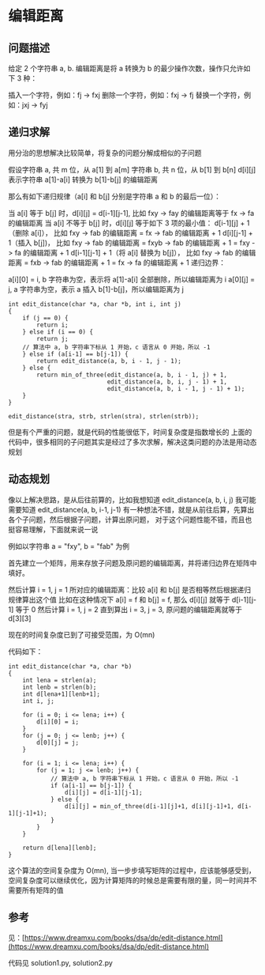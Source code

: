 # 编辑距离

## 问题描述

给定 2 个字符串 a, b. 编辑距离是将 a 转换为 b 的最少操作次数，操作只允许如下 3 种：

插入一个字符，例如：fj -> fxj
删除一个字符，例如：fxj -> fj
替换一个字符，例如：jxj -> fyj

## 递归求解

用分治的思想解决比较简单，将复杂的问题分解成相似的子问题

假设字符串 a, 共 m 位，从 a[1] 到 a[m]
字符串 b, 共 n 位，从 b[1] 到 b[n]
d[i][j] 表示字符串 a[1]-a[i] 转换为 b[1]-b[j] 的编辑距离

那么有如下递归规律（a[i] 和 b[j] 分别是字符串 a 和 b 的最后一位）：

当 a[i] 等于 b[j] 时，d[i][j] = d[i-1][j-1], 比如 fxy -> fay 的编辑距离等于 fx -> fa 的编辑距离
当 a[i] 不等于 b[j] 时，d[i][j] 等于如下 3 项的最小值：
d[i-1][j] + 1（删除 a[i]）， 比如 fxy -> fab 的编辑距离 = fx -> fab 的编辑距离 + 1
d[i][j-1] + 1（插入 b[j])， 比如 fxy -> fab 的编辑距离 = fxyb -> fab 的编辑距离 + 1 = fxy -> fa 的编辑距离 + 1
d[i-1][j-1] + 1（将 a[i] 替换为 b[j]）， 比如 fxy -> fab 的编辑距离 = fxb -> fab 的编辑距离 + 1 = fx -> fa 的编辑距离 + 1
递归边界：

a[i][0] = i, b 字符串为空，表示将 a[1]-a[i] 全部删除，所以编辑距离为 i
a[0][j] = j, a 字符串为空，表示 a 插入 b[1]-b[j]，所以编辑距离为 j


```
int edit_distance(char *a, char *b, int i, int j)
{
    if (j == 0) {
        return i;
    } else if (i == 0) {
        return j;
    // 算法中 a, b 字符串下标从 1 开始，c 语言从 0 开始，所以 -1
    } else if (a[i-1] == b[j-1]) {
        return edit_distance(a, b, i - 1, j - 1);
    } else {
        return min_of_three(edit_distance(a, b, i - 1, j) + 1,
                            edit_distance(a, b, i, j - 1) + 1,
                            edit_distance(a, b, i - 1, j - 1) + 1);
    }
}

edit_distance(stra, strb, strlen(stra), strlen(strb));
```

但是有个严重的问题，就是代码的性能很低下，时间复杂度是指数增长的
上面的代码中，很多相同的子问题其实是经过了多次求解，解决这类问题的办法是用动态规划

## 动态规划

像以上解决思路，是从后往前算的，比如我想知道 edit_distance(a, b, i, j) 我可能需要知道 edit_distance(a, b, i-1, j-1)
有一种想法不错，就是从前往后算，先算出各个子问题，然后根据子问题，计算出原问题， 对于这个问题性能不错，而且也挺容易理解，下面就来说一说

例如以字符串 a = "fxy", b = "fab" 为例

首先建立一个矩阵，用来存放子问题及原问题的编辑距离，并将递归边界在矩阵中填好。


然后计算 i = 1, j = 1 所对应的编辑距离：比较 a[i] 和 b[j] 是否相等然后根据递归规律算出这个值
比如在这种情况下 a[i] = f 和 b[j] = f, 那么 d[i][j] 就等于 d[i-1][j-1] 等于 0
然后计算 i = 1, j = 2 直到算出 i = 3, j = 3, 原问题的编辑距离就等于 d[3][3]


现在的时间复杂度已到了可接受范围，为 O(mn)

代码如下：

```
int edit_distance(char *a, char *b)
{
    int lena = strlen(a);
    int lenb = strlen(b);
    int d[lena+1][lenb+1];
    int i, j;

    for (i = 0; i <= lena; i++) {
        d[i][0] = i;
    }
    for (j = 0; j <= lenb; j++) {
        d[0][j] = j;
    }

    for (i = 1; i <= lena; i++) {
        for (j = 1; j <= lenb; j++) {
            // 算法中 a, b 字符串下标从 1 开始，c 语言从 0 开始，所以 -1
            if (a[i-1] == b[j-1]) {
                d[i][j] = d[i-1][j-1];
            } else {
                d[i][j] = min_of_three(d[i-1][j]+1, d[i][j-1]+1, d[i-1][j-1]+1);
            }
        }
    }

    return d[lena][lenb];
}
```
这个算法的空间复杂度为 O(mn), 当一步步填写矩阵的过程中，应该能够感受到， 空间复杂度可以继续优化，因为计算矩阵的时候总是需要有限的量，同一时间并不需要所有矩阵的值

## 参考

见：[https://www.dreamxu.com/books/dsa/dp/edit-distance.html](https://www.dreamxu.com/books/dsa/dp/edit-distance.html)

代码见 solution1.py, solution2.py